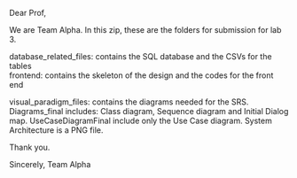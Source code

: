 Dear Prof, 

We are Team Alpha. In this zip, these are the folders for submission for lab 3.

database_related_files: contains the SQL database and the CSVs for the tables <br>
frontend: contains the skeleton of the design and the codes for the front end <br>

visual_paradigm_files: contains the diagrams needed for the SRS. Diagrams_final includes: Class diagram, Sequence diagram and Initial Dialog map. UseCaseDiagramFinal include only the Use Case diagram. System Architecture is a PNG file.

Thank you. 

Sincerely, 
Team Alpha
